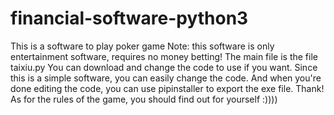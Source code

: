 # financial-software-python3
This is a software to play poker game Note: this software is only entertainment software, requires no money betting!
The main file is the file taixiu.py
You can download and change the code to use if you want.
Since this is a simple software, you can easily change the code. And when you're done editing the code, you can use pipinstaller to export the exe file. Thank!
As for the rules of the game, you should find out for yourself :))))
